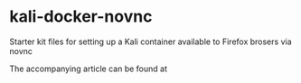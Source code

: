 # kali-docker-novnc
Starter kit files for setting up a Kali container available to Firefox brosers via novnc

The accompanying article can be found at 
